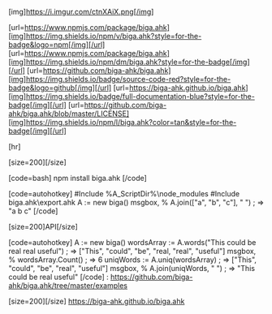 [img]https://i.imgur.com/ctnXAiX.png[/img]

[url=https://www.npmjs.com/package/biga.ahk][img]https://img.shields.io/npm/v/biga.ahk?style=for-the-badge&logo=npm[/img][/url] [url=https://www.npmjs.com/package/biga.ahk][img]https://img.shields.io/npm/dm/biga.ahk?style=for-the-badge[/img][/url] [url=https://github.com/biga-ahk/biga.ahk][img]https://img.shields.io/badge/source-code-red?style=for-the-badge&logo=github[/img][/url] [url=https://biga-ahk.github.io/biga.ahk][img]https://img.shields.io/badge/full-documentation-blue?style=for-the-badge[/img][/url] [url=https://github.com/biga-ahk/biga.ahk/blob/master/LICENSE][img]https://img.shields.io/npm/l/biga.ahk?color=tan&style=for-the-badge[/img][/url]





[hr]

[size=200][/size]


[code=bash]
npm install biga.ahk
[/code]



[code=autohotkey]
#Include %A_ScriptDir%\node_modules
#Include biga.ahk\export.ahk
A := new biga()
msgbox, % A.join(["a", "b", "c"], " ")
; => "a b c"
[/code]



[size=200]API[/size]


[code=autohotkey]
A := new biga()
wordsArray := A.words("This could be real real useful")
; => ["This", "could", "be", "real, "real", "useful"]
msgbox, % wordsArray.Count()
; => 6
uniqWords := A.uniq(wordsArray)
; => ["This", "could", "be", "real", "useful"]
msgbox, % A.join(uniqWords, " ")
; => "This could be real useful"
[/code]
: https://github.com/biga-ahk/biga.ahk/tree/master/examples

[size=200][/size]
 https://biga-ahk.github.io/biga.ahk
